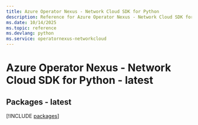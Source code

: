 ```yaml
---
title: Azure Operator Nexus - Network Cloud SDK for Python
description: Reference for Azure Operator Nexus - Network Cloud SDK for Python
ms.date: 10/14/2025
ms.topic: reference
ms.devlang: python
ms.service: operatornexus-networkcloud
---
```

# Azure Operator Nexus - Network Cloud SDK for Python - latest
## Packages - latest
[!INCLUDE [packages](operator-nexus---network-cloud-index.md)]